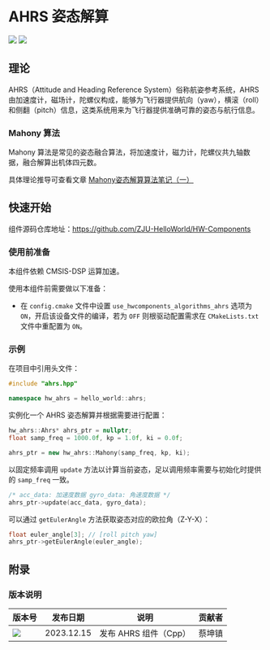 # AHRS 姿态解算

<img src = "https://img.shields.io/badge/version-1.0.0-green"> <sp> <img src = "https://img.shields.io/badge/author-Caikunzhen-lightgrey">

## 理论
AHRS（Attitude and Heading Reference System）俗称航姿参考系统，AHRS由加速度计，磁场计，陀螺仪构成，能够为飞行器提供航向（yaw），横滚（roll）和侧翻（pitch）信息，这类系统用来为飞行器提供准确可靠的姿态与航行信息。

### Mahony 算法
Mahony 算法是常见的姿态融合算法，将加速度计，磁力计，陀螺仪共九轴数据，融合解算出机体四元数。

具体理论推导可查看文章 [Mahony姿态解算算法笔记（一）](https://zhuanlan.zhihu.com/p/342703388)

## 快速开始

组件源码仓库地址：<https://github.com/ZJU-HelloWorld/HW-Components>

### 使用前准备

本组件依赖 CMSIS-DSP 运算加速。

使用本组件前需要做以下准备：

* 在 `config.cmake` 文件中设置 `use_hwcomponents_algorithms_ahrs` 选项为 `ON`，开启该设备文件的编译，若为 `OFF` 则根驱动配置需求在 `CMakeLists.txt` 文件中重配置为 `ON`。

### 示例

在项目中引用头文件：

```cpp
#include "ahrs.hpp"

namespace hw_ahrs = hello_world::ahrs;
```

实例化一个 AHRS 姿态解算并根据需要进行配置：

```cpp
hw_ahrs::Ahrs* ahrs_ptr = nullptr;
float samp_freq = 1000.0f, kp = 1.0f, ki = 0.0f;

ahrs_ptr = new hw_ahrs::Mahony(samp_freq, kp, ki);
```

以固定频率调用 `update` 方法以计算当前姿态，足以调用频率需要与初始化时提供的 `samp_freq` 一致。

```cpp
/* acc_data: 加速度数据 gyro_data: 角速度数据 */
ahrs_ptr->update(acc_data, gyro_data);
```

可以通过 `getEulerAngle` 方法获取姿态对应的欧拉角（Z-Y-X）：

```cpp
float euler_angle[3]; // [roll pitch yaw]
ahrs_ptr->getEulerAngle(euler_angle);
```

## 附录

### 版本说明

| 版本号                                                       | 发布日期   | 说明               | 贡献者 |
| ------------------------------------------------------------ | ---------- | ------------------ | ------ |
| <img src = "https://img.shields.io/badge/version-1.0.0-green"> | 2023.12.15 | 发布 AHRS 组件（Cpp） | 蔡坤镇 |